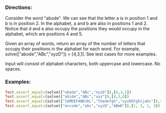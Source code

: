 ### Directions:

Consider the word "abode". We can see that the letter a is in position 1 and b is in position 2. In the alphabet, a and b are also in positions 1 and 2. Notice that d and e also occupy the positions they would occupy in the alphabet, which are positions 4 and 5.

Given an array of words, return an array of the number of letters that occupy their positions in the alphabet for each word. For example, solve(["abode","ABc","xyzD"]) = [4,3,1]. See test cases for more examples.

Input will consist of alphabet characters, both uppercase and lowercase. No spaces.

### Examples:

```ruby
Test.assert_equals(solve(["abode","ABc","xyzD"]),[4,3,1])
Test.assert_equals(solve(["abide","ABc","xyz"]),[4,3,0])
Test.assert_equals(solve(["IAMDEFANDJKL","thedefgh","xyzDEFghijabc"]),[6,5,7])
Test.assert_equals(solve(["encode","abc","xyzD","ABmD"]),[1, 3, 1, 3])
```